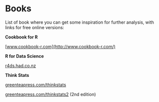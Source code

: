 # Books

List of book where you can get some inspiration for further analysis, with links for free online versions:

**Cookbook for R**

[www.cookbook-r.com](http://www.cookbook-r.com/)

**R for Data Science**

[r4ds.had.co.nz](http://r4ds.had.co.nz/)

**Think Stats**

[greenteapress.com\/thinkstats](http://greenteapress.com/thinkstats/)

[greenteapress.com\/thinkstats2](http://greenteapress.com/thinkstats2/index.html) \(2nd edition\)

